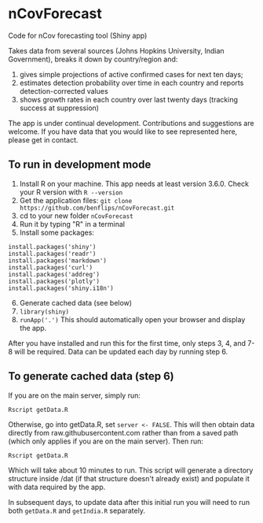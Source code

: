 # nCovForecast
Code for nCov forecasting tool (Shiny app)

Takes data from several sources (Johns Hopkins University, Indian Government), breaks it down by country/region and:

1. gives simple projections of active confirmed cases for next ten days;
2. estimates detection probability over time in each country and reports detection-corrected values
3. shows growth rates in each country over last twenty days (tracking success at suppression)

The app is under continual development.  Contributions and suggestions are welcome.  If you have data that you would like to see represented here, please get in contact. 

## To run in development mode

1. Install R on your machine.  This app needs at least version 3.6.0.  Check your R version with `R --version`
2. Get the application files: `git clone https://github.com/benflips/nCovForecast.git`
3. cd to your new folder `nCovForecast`
4. Run it by typing "R" in a terminal
5. Install some packages:
```
install.packages('shiny')
install.packages('readr')
install.packages('markdown')
install.packages('curl')
install.packages('addreg')
install.packages('plotly')
install.packages('shiny.i18n')
```
6. Generate cached data (see below)
7. `library(shiny)`
8. `runApp('.')`  This should automatically open your browser and display the app.

After you have installed and run this for the first time, only steps 3, 4, and 7-8 will be required.  Data can be updated each day by running step 6.

## To generate cached data (step 6)

If you are on the main server, simply run:

`Rscript getData.R`

Otherwise, go into getData.R, set `server <- FALSE`.  This will then obtain data directly from raw.githubusercontent.com rather than from a saved path (which only applies if you are on the main server).  Then run:

`Rscript getData.R`

Which will take about 10 minutes to run.  This script will generate a directory structure inside /dat (if that structure doesn't already exist) and populate it with data required by the app.

In subsequent days, to update data after this initial run you will need to run both `getData.R` and `getIndia.R` separately.
